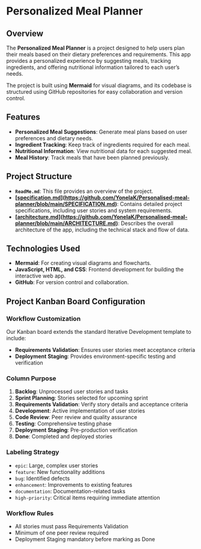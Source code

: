 # Personalized Meal Planner

## Overview
The **Personalized Meal Planner** is a project designed to help users plan their meals based on their dietary preferences and requirements. This app provides a personalized experience by suggesting meals, tracking ingredients, and offering nutritional information tailored to each user’s needs.

The project is built using **Mermaid** for visual diagrams, and its codebase is structured using GitHub repositories for easy collaboration and version control.

## Features
- **Personalized Meal Suggestions**: Generate meal plans based on user preferences and dietary needs.
- **Ingredient Tracking**: Keep track of ingredients required for each meal.
- **Nutritional Information**: View nutritional data for each suggested meal.
- **Meal History**: Track meals that have been planned previously.

## Project Structure
- **`ReadMe.md`**: This file provides an overview of the project.
- **[[specification.md](./specification.md)](https://github.com/YonelaK/Personalised-meal-planner/blob/main/SPECIFICATION.md)**: Contains detailed project specifications, including user stories and system requirements.
- **[[architecture.md](./architecture.md)](https://github.com/YonelaK/Personalised-meal-planner/blob/main/ARCHITECTURE.md)**: Describes the overall architecture of the app, including the technical stack and flow of data.

## Technologies Used
- **Mermaid**: For creating visual diagrams and flowcharts.
- **JavaScript, HTML, and CSS**: Frontend development for building the interactive web app.
- **GitHub**: For version control and collaboration.

## Project Kanban Board Configuration

### Workflow Customization
Our Kanban board extends the standard Iterative Development template to include:
- **Requirements Validation**: Ensures user stories meet acceptance criteria
- **Deployment Staging**: Provides environment-specific testing and verification

### Column Purpose
1. **Backlog**: Unprocessed user stories and tasks
2. **Sprint Planning**: Stories selected for upcoming sprint
3. **Requirements Validation**: Verify story details and acceptance criteria
4. **Development**: Active implementation of user stories
5. **Code Review**: Peer review and quality assurance
6. **Testing**: Comprehensive testing phase
7. **Deployment Staging**: Pre-production verification
8. **Done**: Completed and deployed stories

### Labeling Strategy
- `epic`: Large, complex user stories
- `feature`: New functionality additions
- `bug`: Identified defects
- `enhancement`: Improvements to existing features
- `documentation`: Documentation-related tasks
- `high-priority`: Critical items requiring immediate attention

### Workflow Rules
- All stories must pass Requirements Validation
- Minimum of one peer review required
- Deployment Staging mandatory before marking as Done
